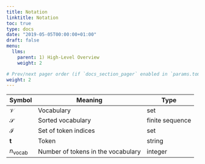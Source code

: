 ```yaml
---
title: Notation
linktitle: Notation
toc: true
type: docs
date: "2019-05-05T00:00:00+01:00"
draft: false
menu:
  llms:
    parent: 1) High-Level Overview
    weight: 2

# Prev/next pager order (if `docs_section_pager` enabled in `params.toml`)
weight: 2
---
```


| **Symbol** | **Meaning** | **Type** |
|------------|-------------|----------|
| $\mathcal{V}$ | Vocabulary | set |  
| $\mathcal{S}$ | Sorted vocabulary | finite sequence | 
| $\mathcal{I}$ | Set of token indices | set | 
| $\mathbf{t}$  | Token | string |
| $n_{\text{vocab}}$ | Number of tokens in the vocabulary | integer |

